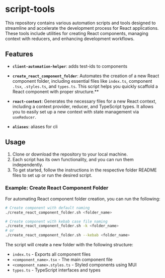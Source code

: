 # script-tools

This repository contains various automation scripts and tools designed to streamline and accelerate the development process for React applications. These tools include utilities for creating React components, managing context with reducers, and enhancing development workflows.

## Features

- **`client-automation-helper`**: adds test-ids to components

- **`create_react_component_folder`**: Automates the creation of a new React component folder, including essential files like `index.ts`, component `.tsx`, `.styles.ts`, and `types.ts`. This script helps you quickly scaffold a React component with proper structure.\*\*

- **`react-context`**: Generates the necessary files for a new React context, including a context provider, reducer, and TypeScript types. It allows you to easily set up a new context with state management via `useReducer`.

- **`aliases`**: aliases for cli

## Usage

1. Clone or download the repository to your local machine.
2. Each script has its own functionality, and you can run them independently.
3. To get started, follow the instructions in the respective folder README files to set up or run the desired script.

### Example: Create React Component Folder

For automating React component folder creation, you can run the following:

```bash
# Create component with default naming
./create_react_component_folder.sh <folder_name>

# Create component with kebab case file naming
./create_react_component_folder.sh -k <folder_name>
# or
./create_react_component_folder.sh --kebab <folder_name>
```

The script will create a new folder with the following structure:

- `index.ts` - Exports all component files
- `<component_name>.tsx` - The main component file
- `<component_name>.styles.ts` - Styled components using MUI
- `types.ts` - TypeScript interfaces and types
